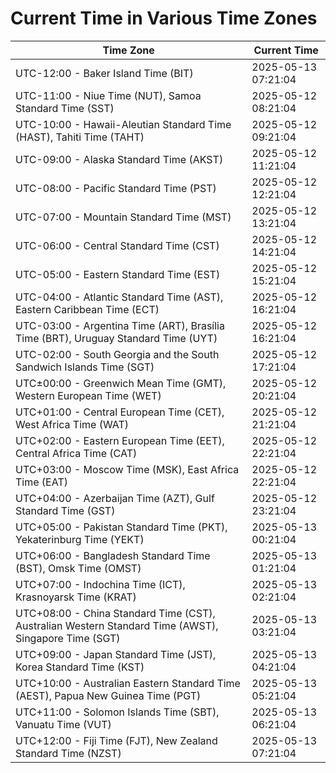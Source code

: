 # Current Time in Various Time Zones

| Time Zone | Current Time |
|-----------|--------------|
| UTC-12:00 - Baker Island Time (BIT) | 2025-05-13 07:21:04 |
| UTC-11:00 - Niue Time (NUT), Samoa Standard Time (SST) | 2025-05-12 08:21:04 |
| UTC-10:00 - Hawaii-Aleutian Standard Time (HAST), Tahiti Time (TAHT) | 2025-05-12 09:21:04 |
| UTC-09:00 - Alaska Standard Time (AKST) | 2025-05-12 11:21:04 |
| UTC-08:00 - Pacific Standard Time (PST) | 2025-05-12 12:21:04 |
| UTC-07:00 - Mountain Standard Time (MST) | 2025-05-12 13:21:04 |
| UTC-06:00 - Central Standard Time (CST) | 2025-05-12 14:21:04 |
| UTC-05:00 - Eastern Standard Time (EST) | 2025-05-12 15:21:04 |
| UTC-04:00 - Atlantic Standard Time (AST), Eastern Caribbean Time (ECT) | 2025-05-12 16:21:04 |
| UTC-03:00 - Argentina Time (ART), Brasília Time (BRT), Uruguay Standard Time (UYT) | 2025-05-12 16:21:04 |
| UTC-02:00 - South Georgia and the South Sandwich Islands Time (SGT) | 2025-05-12 17:21:04 |
| UTC±00:00 - Greenwich Mean Time (GMT), Western European Time (WET) | 2025-05-12 20:21:04 |
| UTC+01:00 - Central European Time (CET), West Africa Time (WAT) | 2025-05-12 21:21:04 |
| UTC+02:00 - Eastern European Time (EET), Central Africa Time (CAT) | 2025-05-12 22:21:04 |
| UTC+03:00 - Moscow Time (MSK), East Africa Time (EAT) | 2025-05-12 22:21:04 |
| UTC+04:00 - Azerbaijan Time (AZT), Gulf Standard Time (GST) | 2025-05-12 23:21:04 |
| UTC+05:00 - Pakistan Standard Time (PKT), Yekaterinburg Time (YEKT) | 2025-05-13 00:21:04 |
| UTC+06:00 - Bangladesh Standard Time (BST), Omsk Time (OMST) | 2025-05-13 01:21:04 |
| UTC+07:00 - Indochina Time (ICT), Krasnoyarsk Time (KRAT) | 2025-05-13 02:21:04 |
| UTC+08:00 - China Standard Time (CST), Australian Western Standard Time (AWST), Singapore Time (SGT) | 2025-05-13 03:21:04 |
| UTC+09:00 - Japan Standard Time (JST), Korea Standard Time (KST) | 2025-05-13 04:21:04 |
| UTC+10:00 - Australian Eastern Standard Time (AEST), Papua New Guinea Time (PGT) | 2025-05-13 05:21:04 |
| UTC+11:00 - Solomon Islands Time (SBT), Vanuatu Time (VUT) | 2025-05-13 06:21:04 |
| UTC+12:00 - Fiji Time (FJT), New Zealand Standard Time (NZST) | 2025-05-13 07:21:04 |
